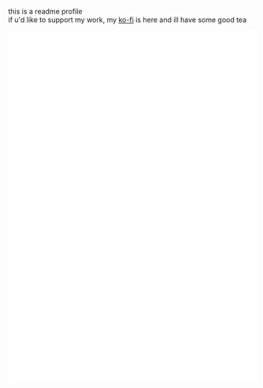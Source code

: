this is a readme profile  
if u'd like to support my work, my [ko-fi](https://ko-fi.com/kivalevan) is here and ill have some good tea
  
![Metrics](/github-metrics.svg)
